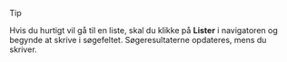 <!-- markdownlint-disable-file MD041 -->
> [!TIP]
> Hvis du hurtigt vil gå til en liste, skal du klikke på **Lister** i navigatoren og begynde at skrive i søgefeltet. Søgeresultaterne opdateres, mens du skriver.
